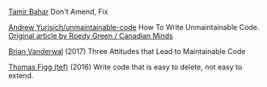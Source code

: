 
[Tamir Bahar](https://dev.to/tmr232/dont-amend-fix)
Don't Amend, Fix

[Andrew Yurisich/unmaintainable-code](https://github.com/Droogans/unmaintainable-code)
How To Write Unmaintainable Code.
[Original article by Roedy Green / Canadian Minds](https://www.doc.ic.ac.uk/~susan/475/unmain.html)

[Brian Vanderwal](https://spin.atomicobject.com/2017/03/07/attitudes-maintainable-code/)
(2017) Three Attitudes that Lead to Maintainable Code

[Thomas Figg (tef)](https://programmingisterrible.com/post/139222674273/write-code-that-is-easy-to-delete-not-easy-to)
(2016) Write code that is easy to delete, not easy to extend.
